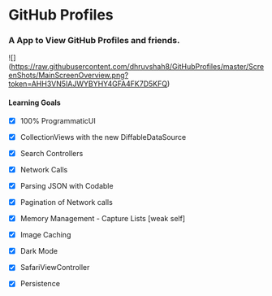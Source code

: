 # GitHub Profiles

### A App to View GitHub Profiles and friends. 

![] (https://raw.githubusercontent.com/dhruvshah8/GitHubProfiles/master/ScreenShots/MainScreenOverview.png?token=AHH3VN5IAJWYBYHY4GFA4FK7D5KFQ)

#### Learning Goals 
- [x] 100% ProgrammaticUI
- [x] CollectionViews with the new DiffableDataSource
- [x] Search Controllers
- [x] Network Calls
- [x] Parsing JSON with Codable
- [x] Pagination of Network calls
- [x] Memory Management - Capture Lists [weak self]
- [x] Image Caching
- [x] Dark Mode
- [x] SafariViewController
- [x] Persistence


